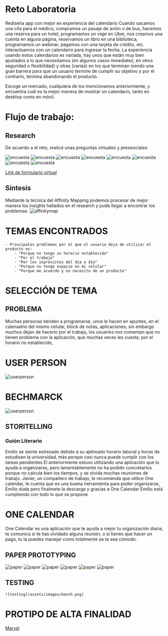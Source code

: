  # Reto Laboratoria
 
 Rediseña app con mejor en experiencia del calendario
Cuando sacamos una cita para el médico, compramos un pasaje de avión o de bus, hacemos una reserva para un hotel, programamos un viaje en Uber, nos creamos una cuenta en alguna página, reservamos un libro en una biblioteca, programamos un webinar, pagamos con una tarjeta de crédito, etc. interactuamos con un calendario para ingresar la fecha. La experiencia usando estos calendarios es variada, hay unos que están muy bien ajustados a lo que necesitamos (en algunos casos inmediatez, en otros seguridad o flexibilidad) y otras (varias) en los que terminan siendo una gran barrera para que un usuario termine de cumplir su objetivo y por el contrario, termina abandonando el producto.

Escoge un mercado, cualquiera de los mencionamos anteriormente, y encuentra cuál es la mejor manera de mostrar un calendario, tanto en desktop como en móvil.


# Flujo de trabajo:

## Research

De acuerdo a el reto, realicé unas preguntas virtuales y presenciales:

![encuesta](assets/images/1.png) 
![encuesta](assets/images/2.png) 
![encuesta](assets/images/3.png) 
![encuesta](assets/images/4.png) 
![encuesta](assets/images/5.png) 
![encuesta](assets/images/6.png)
![encuesta](assets/images/7.png) 
![encuesta](assets/images/8.png) 
 
[Link de formulario virtual](https://docs.google.com/forms/d/e/1FAIpQLSeTgd95RYIAfDmhm-q5M6lp1c3HAoYI048Xqf5rkmrNTxwV7g/viewform)


## Síntesis
Mediante la técnica del Affinity Mapping podemos procesar de mejor manera los insights hallados en el research y pude llegar a encontrar los problemas.
![affinitymap](assets/images/affinitymap.jpeg)

# TEMAS ENCONTRADOS
    - Principales problemas por el que el usuario deja de utilizar el producto es:
        - "Porque no tengo un horario establecido"
        - "Por el trabajo"
        - "Por los inprevistos del día a día" 
        - "Porque no tengo espacio en mi celular"
        - "Porque me acuerdo y no necesito de un producto"

# SELECCIÓN DE TEMA
 ## PROBLEMA

 Muchas personas tienden a programarse, unos lo hacen en apuntes, en el calenadrio del mismo celular, block de notas, aplicaciones; sin embargo muchos dejan de hacerlo por el trabajo, los usuarios nos comentan que no tienen problema con la aplicación, que muchas veces les cuesta, por el horario no establecido, 
       
 # USER PERSON 
![userperson](assets/images/user.png)

 # BECHMARCK
 ![userperson](assets/images/bench.png)

## STORITELLING
### Guión Literario

Emilio se siente estresado debido a su ajetreado horario laboral y horas de estudioen la universidad, más porque casi nunca puede cumplir con los tareas pendientes 
El anteriormente estuvo utilizando una aplicación que lo ayuda a organizarse, pero lamentablemente no ha podido concretarlos porque no calcula bien los tiempos, y se olvida muchas reuniones de trabajo.
Javier, un compañero de trabajo, le recomienda que utilice One calendar, le cuenta que es una buena herramienta para poder organizarse, Emilio duda pero finalmete la descarga y gracias a One Calendar Emilio está cumpliendo con todo lo que se propone

# ONE CALENDAR

One Calendar es una aplicación que te ayuda a mejor tu organización diaria, te comunica si te has olvidado alguna reunión, o si tienes que hacer un pago, tu la puedes manejar como totalmente se te sea cómodo.

## PAPER PROTOTYPING

![paper](assets/images/1.1.jpeg)
![paper](assets/images/1.2.jpeg)
![paper](assets/images/1.3.jpeg)
![paper](assets/images/1.4.jpeg)
![paper](assets/images/1.5.jpeg)
![paper](assets/images/1.6.jpeg)

## TESTING
    ![testing](assets/images/bench.png)

# PROTIPO DE ALTA FINALIDAD

[Marvel](https://marvelapp.com/5j5jfgg/screen/44350544)


 